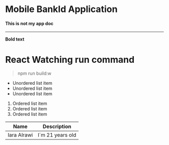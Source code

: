 # Mobile BankId Application
#### This is not my app doc

---

**Bold text**
# React Watching run command
> npm run build:w

- Unordered list item
- Unordered list item
- Unordered list item


1. Ordered list item
2. Ordered list item
3. Ordered list item

| Name        | Description      |
|-------------|------------------|
| Iara Alrawi | I´m 21 years old |
